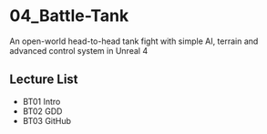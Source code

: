 # 04_Battle-Tank
An open-world head-to-head tank fight with simple AI, terrain and advanced control system in Unreal 4


## Lecture List
* BT01 Intro
* BT02 GDD
* BT03 GitHub
